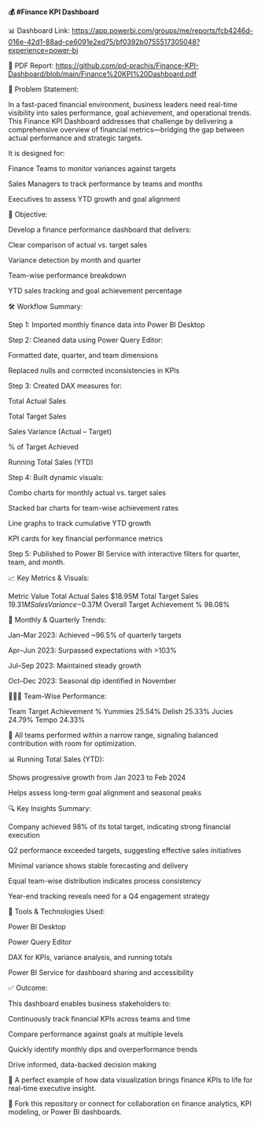 **💰 #Finance KPI Dashboard**

📊 Dashboard Link: https://app.powerbi.com/groups/me/reports/fcb4246d-016e-42d1-88ad-ce6091e2ed75/bf0392b0755517305048?experience=power-bi

📄 PDF Report: https://github.com/pd-prachis/Finance-KPI-Dashboard/blob/main/Finance%20KPI%20Dashboard.pdf

📌 Problem Statement:

In a fast-paced financial environment, business leaders need real-time visibility into sales performance, goal achievement, and operational trends. This Finance KPI Dashboard addresses that challenge by delivering a comprehensive overview of financial metrics—bridging the gap between actual performance and strategic targets.

It is designed for:

Finance Teams to monitor variances against targets

Sales Managers to track performance by teams and months

Executives to assess YTD growth and goal alignment

🎯 Objective:

Develop a finance performance dashboard that delivers:

Clear comparison of actual vs. target sales

Variance detection by month and quarter

Team-wise performance breakdown

YTD sales tracking and goal achievement percentage

🛠️ Workflow Summary:

Step 1: Imported monthly finance data into Power BI Desktop

Step 2: Cleaned data using Power Query Editor:

Formatted date, quarter, and team dimensions

Replaced nulls and corrected inconsistencies in KPIs

Step 3: Created DAX measures for:

Total Actual Sales

Total Target Sales

Sales Variance (Actual – Target)

% of Target Achieved

Running Total Sales (YTD)

Step 4: Built dynamic visuals:

Combo charts for monthly actual vs. target sales

Stacked bar charts for team-wise achievement rates

Line graphs to track cumulative YTD growth

KPI cards for key financial performance metrics

Step 5: Published to Power BI Service with interactive filters for quarter, team, and month.

📈 Key Metrics & Visuals:

Metric	Value
Total Actual Sales	$18.95M
Total Target Sales	$19.31M
Sales Variance	-$0.37M
Overall Target Achievement %	98.08%

📅 Monthly & Quarterly Trends:

Jan–Mar 2023: Achieved ~96.5% of quarterly targets

Apr–Jun 2023: Surpassed expectations with >103%

Jul–Sep 2023: Maintained steady growth

Oct–Dec 2023: Seasonal dip identified in November

🧑‍🤝‍🧑 Team-Wise Performance:

Team	Target Achievement %
Yummies	25.54%
Delish	25.33%
Jucies	24.79%
Tempo	24.33%

📌 All teams performed within a narrow range, signaling balanced contribution with room for optimization.

📊 Running Total Sales (YTD):

Shows progressive growth from Jan 2023 to Feb 2024

Helps assess long-term goal alignment and seasonal peaks

🔍 Key Insights Summary:

Company achieved 98% of its total target, indicating strong financial execution

Q2 performance exceeded targets, suggesting effective sales initiatives

Minimal variance shows stable forecasting and delivery

Equal team-wise distribution indicates process consistency

Year-end tracking reveals need for a Q4 engagement strategy

💼 Tools & Technologies Used:

Power BI Desktop

Power Query Editor

DAX for KPIs, variance analysis, and running totals

Power BI Service for dashboard sharing and accessibility

✅ Outcome:

This dashboard enables business stakeholders to:

Continuously track financial KPIs across teams and time

Compare performance against goals at multiple levels

Quickly identify monthly dips and overperformance trends

Drive informed, data-backed decision making

💬 A perfect example of how data visualization brings finance KPIs to life for real-time executive insight.

📁 Fork this repository or connect for collaboration on finance analytics, KPI modeling, or Power BI dashboards.
